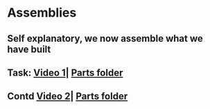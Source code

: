 # Assemblies

## Self explanatory, we now assemble what we have built

## Task: [Video 1](https://drive.google.com/file/d/1_oCD2jpnBG7s9fcip3sfnA1ltsKEEGLe/view)| [Parts folder](https://drive.google.com/drive/folders/1nQ9svldYCufSd4SMPP0sBiD_cBblB1wF)

## Contd [Video 2](https://drive.google.com/file/d/1LebqWpQQnCyoZRcE-4sarMEwAx3amI3Z/view)| [Parts folder](https://drive.google.com/drive/folders/1at9alr9YGsspqWfRNuQpiKDXbaM8G63C)
